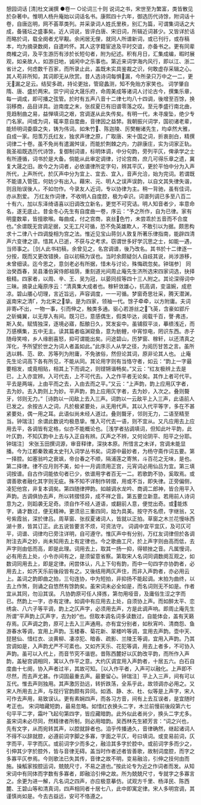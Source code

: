 <!-- { "loadSidebar": true } -->
憩园词话 [清]杜文澜撰
    ●卷一
    ○论词三十则
    说词之书，宋世至为繁富，类皆散见於杂著中。惟明人杨升庵始以词话名书。康熙四十六年，御选历代诗馀，附词话十卷，自唐迄明，网不荟萃类列。并采录词人姓氏里秩，别汇为篇，可谓集词话之大成，备骚坛之盛事矣。近人词说，皆评白唐、宋旧词，所辑近词甚少。又皆详於话而略於词，载全阕者尤罕觏。余闲居无俚，就同人所谱新词，或已刊行，或存稿本，均为摘录数阕，自遣吟怀。其人这字籍宦途及平时交谊，亦备书之。更有同辈商榷之词，及平生游历有涉於长短句者，附为纪述。积有月日，汇集成编，暇时展观，如亲故人，如游旧地，诚闲中之乐事也。第近来词学海内风行，即以江、浙二省计之，何虑数千百家，而所录止此，盖既未实具鉴裁之识，何敢虚存采辑之心。其人苟非所知，其词即无从欣赏。昔人选诗词每惧漏，今所录只万中之一二，更无漏之足云。结契多疏，持论更拙，管窥蠡测，知不免贻方家笑也。
    词学肇自隋、唐、盛於两宋。崇宁间设大晟乐府，命周美成等诸词人讨论古今，撰集乐章，每一调成，即可播之弦管。於时有五声八音十二律七均八十四调，後增至百馀，换羽移商，品目详具。迨南度之末，张叔夏已有旧谱零落之叹。至元季盛行南北曲，竞趋制曲之易，益惮填词之艰，宫调遂从此失传矣。有明一代，未寻废坠，绝少专门名家。间或为词，辄率意自度曲，音律因之益棼。我朝振兴词学，国初诸老辈，能矫明词委靡之失，铸为伟词。如朱竹、陈迦陵、厉樊榭诸先生，均卓然大雅，自成一家。阳羡万氏红友，独求声律之原，广取唐、宋十国之词，折衷剖白，精撰词律二十卷。虽不免尚有遣漏舛误，而能於荆棘之内，力辟康庄，实为词家正轨。我圣祖既选历代诗馀，复御制词谱，标明体调，中分句韵，旁列平仄，俾承学之士有所遵循，词书於是大备。倘能从此审定调律，讨论宫商，庶几可得乐章之遗，冀复大晟之旧。故今之为词者，必依谱律所定字句，辨其平仄，更於平怕中分为入声所代，上声所代，於仄声中分为宜上、宜去、宜入，音声允洽，始为完词。若谓既不能谱入管弦，何妨少有出入。藉宋、元、明人之误声误韵，以自文其失律失谐，则且贻误後人，不如勿作。今录友人近词，专以协律为主。稍一背驰，虽有佳词，亦从割爱。
    万红友作词律，不收明人自度腔，极为卓识。词谱列调已多至八百二十有六，加以东泽绮语喜以旧调改立新名，更觉不可究诘。明人知音者少，率意命名，遂无底止。昔金冬心先生有自度曲一卷，序云：“予之所作，自为已律。家有明童数辈，皆擅歌喉。每曲成，付之宫商，哀丝色竹，未尝乖於五音而不合度也。”余谓既无宫调足据，又无工尺可循，恐不免英雄欺人，不敢引以为据。颇思构求十二律八十四调旋相为宫之法。惟近见宝山蒋剑人敦复所著乐律指南，能辟四清声六变律之谬。惜其人已逝，不获与之考求。窃谓世多好学沉思之士，如能一遇，当师事之。［剑人此书初稿，余曾见之，名宫调谱，後乃改名。其书於十二律逐一分按，既而又更改错换，自以初稿为误也。当时余颇疑剑人自歧其说，尚涉游移，未曾细读。迄今思之，意剑老必有所据，惜未与讨论，殊悔疏忽矣。钟瑞参］
    同治癸酉春，吴县潘伯寅侍郎祖荫，重刻道光间周止庵先生济所选宋四家词选，抉择极精。四家者，以周、辛、王、吴为冠，以晏同叔等四十三人附之。其论深得词中三昧。摘录止庵原序云：“清真集大成者也。稼轩敛雄心，抗高调，变温婉，成悲凉。碧山餍心切理，言近旨远，声容调度，一一可循。梦窗奇思壮采，腾天潜渊，返南宋之清Г，为北宋之挚。是为四家，领袖一代。馀子牵牵，以方附庸。夫词非寄不出，一物一事，引而伸之，触类多通。驱心若游丝之飞英，含豪如郢斤之斫蝇翼，以无厚入有间。既习已，意感偶生，假类毕达，阅载千百，謦弗违，斯入矣。赋情独深，逐境必寤，酝酿日久，冥发妄中。虽铺叙平淡，摹缋浅近，而万感横集，五中无主。读其篇者临渊窥鱼，意为鲂鲤，中宵惊电，罔识东西。赤子随母笑啼，乡人缘剧喜怒，抑可谓能出矣。问途碧山，历梦窗、稼轩，以还清真之浑化，予所望於世之为词人者盖如此。”此序示人从学之径，为阅历甘苦之言。虽所选以韩、范、欧、苏等列为附庸，不免骇俗，然但论其词，原非论其人也。
    止庵先生论词高下各有所见，不能从同。其论用字则有当恪守者，如云：“韵上一字最要相发，或竟相贴，相其上下而调之，则铿锵谐畅矣。”又云：“红友极辨上去是已，上入亦宜辨。入可代去，上不可代去。入之作平者无论矣。其作上者可代平。平去是两端，上由平而之去，入由去而之平。”又云：“上声韵，韵上应用仄字者，去为妙。去入韵则上为妙。平声韵，韵上应用仄字者，去为妙，入次之。叠则聱牙，邻则无力。”［诗韵以一闰敌上去入三声。词韵以一云敌平上入三声，此语前人已发之。余按古人之词，凡於极紧要处，从无用代声。其以入代平等字，多在不甚紧要处，偶一用之耳。此语似尚未经人道过。叠则聱牙，邻则无力，二语至精至当。钟瑞注］余谓此数说均极恳挚。惟入可代去一语，则不宜从。又凡应用去上应用去平，各调皆有定格，似亦不能概论也。［浅学者拈调填词，但知此叶平韵，此叶仄韵，不知仄韵中上去与入正自有辨。仄声之不辨，又何论阴平、阳平之分耶。钟瑞注］
    宋张玉田撰词源，审音释律，深抉本原。所惜言之未详，宫调未能显播。今为江都秦敦甫太史刊入词学丛书矣。词源中最妙者，为杨守斋作词五要。第一择腔。如塞翁吟之衰飒，帝台春之不顺，隔浦莲之寄煞，斗百花之无味，是也。第二择律。律不应月则不美，如十一月调须用正宫，元宵词必用仙吕为宜。第三填词按谱。自古作词能依句者已少，依谱用字者百无一二。若歌韵不协，奚取焉。或谓善歌者融化其字则无疵。殊不知不详制作转摺，用或不当，即失律。正旁偏侧，凌犯他宫，非复本调矣。第四随律押韵。如越调水龙吟、商调二郎神，皆合用平入声韵。古调俱协去声，所以转摺怪异，成不祥之音。第五要立新意。若用前人诗词意为之，则蹈袭无足奇。须自作不经人道语，或翻前人意，便觉出奇。或能炼字，诵才数过，便无精神。更须忌三重四同，始为具美。按守齐名缵，字继翁，又号紫霞翁，深於律吕。周草窗、张叔夏诸词人，皆就以正拍。草窗之木兰花慢咏西湖十景，皆其订正。此五说皆要言不烦，可资法守。
    词调中宜平宜仄，及可仄可平，词谱、词律均已旁注详明，自可遵守。惟仄声中有分别，万红友词律但於各调附注去声之妙，尚未知用去上有定律也。今之歌曲工尺，於上声字则由高而低，去声字则由低而高，即是此理。词用去上，取其一扬一抑，得顿挫之音。凡属慢词，必有用去上处，小令亦间有之，是须留意省察。第取宋人名词同调数阕互观之，如数词同用去上，即是定律。闲尝体认，凡上下句有韵，而中一句四字亦协韵者，必用去上，如齐天乐前後段皆有之。又後结用两仄声住，而非入声韵者，亦必用云上。盖词之韵即曲之拍，三句连协，中为短拍，非抑扬不能起调。末拍为曲终，以去上作煞，则诵之自悠然有馀韵矣。虽宋词未必全如是，而名词则无不如是。作者宜从其同，勿沿其误。
    凡协韵原可任人择拣，第勿用哑音，及庸俗生涩之字而已。然韵上一字，亦有定律。如调中有应用去上处，自须协上声。而如醉太平、恋绣衾、八六子等平调，韵上之仄声字，必须用去声，方是此调声响。即周止庵先生所谓“平声韵上仄声字，去为妙”也。但取本调名词多读数过，自能体会，盖有天籁存焉。仄声调之韵，原可上去入三声通用。亦有宜分别者，如秋宵吟、清商怨、鱼游春水等调，宜用上声韵。玉楼春、菊花新、翠楼吟等调，宜用去声韵。壶中天、琵琶仙、惜红衣、淡黄柳、凄凉犯、暗香、疏影、兰陵王等调，宜用入声韵。乃其宫调如是，入声韵尤严不可紊也。又如齐天乐、花犯等调，用去上者多，不可协入声韵。虽可以入代上，而音节究不谐鬯。昔陈西麓好以仄韵改平韵，而所作入声韵，盖秘宫调相同，寓以入作平之意。大约仄调宜用入声韵者，十居五六。白石自度曲十七阕，协入声者过半，其故可知。［以入作平者，入声可以融化。上声即不尽然，而去声尤甚。作词固最重去声。最要留心。钟瑞注］平上入三声，间有可以互代。惟去声则独用。其声激厉劲远，转折跌荡，全系乎此，故领调亦必用之。又宋人所用去上声，与现行官韵颇有异同。如酒、静、水、杜、似等是上声字，宋人可作去声用，易致误认。更有素娴四声，而各习方音，间有上去互误者，是宜随时考正也。
    宋词暗藏短韵，最易忽略。如惜红衣换头二字，木兰前慢前後段第六七句平平二字，霜叶飞起句第四字，皆应藏暗韵。此外似此者尚少，换头二字尤多。虽宋词未必尽同，然精律者所制，则必用暗韵。吴西林先生颍芳言：“词之兴也，先有文字，从而宛转其声，以腔就辞者也。洎乎传播通久，音律确然，继起诸词人不得不以辞就腔，必遵前词字脚之多寡，字面之平仄，号曰填词。或变易前词，仄字而平，平字而仄。或前词字少而多之，融洽其多字於腔中。或前词字多而少之，引伸其少字於腔外，皆与音律无碍。盖当时作者述者皆善歌，故制词度腔，而字之多寡平仄参焉。今则歌法已失其传，音律之故不明，变易融洽，引伸之技何由而施。操觚家按腔运词，兢兢尺寸，不易之道也。”按此论专为近之作词者而发。从知宋词中有同体而字数有多寡者，即融洽引伸之故。所为兢兢尺寸，专就字之多寡言之。余更为进一解，凡名词之四声，亦应极意摹仿。试观方千里、杨泽民、陈西麓、王碧山等和清真词，四声相同者十居七八，此中即寓定律。宋人多明宫调，其谨慎尚如是。今去古益远，安可不恪遵之。
